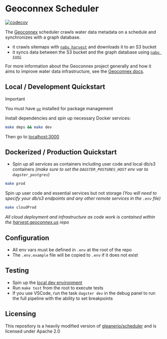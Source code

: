 # Geoconnex Scheduler

[![codecov](https://codecov.io/gh/internetofwater/scheduler/graph/badge.svg?token=Krxwoeq7kR)](https://codecov.io/gh/internetofwater/scheduler)

The [Geoconnex](https://docs.geoconnex.us/) scheduler crawls water data metadata on a schedule and synchronizes with a graph database.

- it crawls sitemaps with [`nabu harvest`](https://github.com/internetofwater/nabu/) and downloads it to an S3 bucket
- it syncs data between the S3 bucket and the graph database using [`nabu sync`](https://github.com/internetofwater/nabu/)

For more information about the Geoconnex project generally and how it aims to improve water data infrastructure, see the [Geoconnex docs](https://docs.geoconnex.us/).

## Local / Development Quickstart

> [!IMPORTANT]  
> You must have [`uv`](https://docs.astral.sh/uv/) installed for package management

Install dependencies and spin up necessary Docker services:

```sh
make deps && make dev
```

Then go to [localhost:3000](http://localhost:3000)

## Dockerized / Production Quickstart

- Spin up all services as containers including user code and local db/s3 containers _(make sure to set the `DAGSTER_POSTGRES_HOST` env var to `dagster_postgres`)_

```sh
make prod
```

Spin up user code and essential services but not storage _(You will need to specify your db/s3 endpoints and any other remote services in the `.env` file)_

```sh
make cloudProd
```

_All cloud deployment and infrastructure as code work is contained within the [harvest.geoconnex.us](https://github.com/internetofwater/harvest.geoconnex.us) repo_

## Configuration

- All env vars must be defined in `.env` at the root of the repo
- The `.env.example` file will be copied to `.env` if it does not exist

## Testing

- Spin up the [local dev environment](#local--development-quickstart)
- Run `make test` from the root to execute tests
- If you use VSCode, run the task `dagster dev` in the debug panel to run the full pipeline with the ability to set breakpoints

## Licensing

This repository is a heavily modified version of [gleanerio/scheduler](https://github.com/gleanerio/scheduler) and is licensed under Apache 2.0
